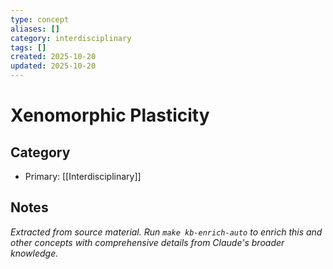 ```yaml
---
type: concept
aliases: []
category: interdisciplinary
tags: []
created: 2025-10-20
updated: 2025-10-20
---
```


# Xenomorphic Plasticity

## Category

- Primary: [[Interdisciplinary]]

## Notes

*Extracted from source material. Run `make kb-enrich-auto` to enrich this and other concepts with comprehensive details from Claude's broader knowledge.*
